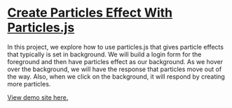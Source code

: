 # [Create Particles Effect With Particles.js](https://www.youtube.com/watch?v=qK3cgD09Qf0)

In this project, we explore how to use particles.js that gives particle effects that typically is set in background. We will build a login form for the foreground and then have particles effect as our background. As we hover over the background, we will have the response that particles move out of the way. Also, when we click on the background, it will respond by creating more particles.

[View demo site here.](https://webdevtuts.github.io/particles_effect_login_form/)
